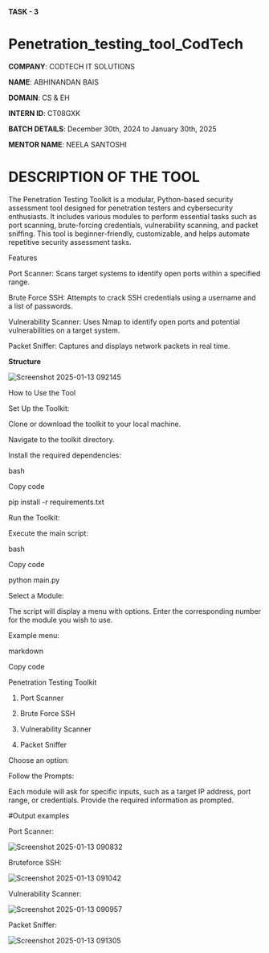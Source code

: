 **TASK - 3**

# Penetration_testing_tool_CodTech

**COMPANY**: CODTECH IT SOLUTIONS

**NAME**: ABHINANDAN BAIS

**DOMAIN**: CS & EH

**INTERN ID**: CT08GXK

**BATCH DETAILS**: December 30th, 2024 to January 30th, 2025

**MENTOR NAME**: NEELA SANTOSHI

# DESCRIPTION OF THE TOOL

The Penetration Testing Toolkit is a modular, Python-based security assessment tool designed for penetration testers and cybersecurity enthusiasts. It includes various modules to perform essential tasks such as port scanning, brute-forcing credentials, vulnerability scanning, and packet sniffing. This tool is beginner-friendly, customizable, and helps automate repetitive security assessment tasks.

Features

Port Scanner: Scans target systems to identify open ports within a specified range.

Brute Force SSH: Attempts to crack SSH credentials using a username and a list of passwords.

Vulnerability Scanner: Uses Nmap to identify open ports and potential vulnerabilities on a target system.

Packet Sniffer: Captures and displays network packets in real time.

**Structure**

![Screenshot 2025-01-13 092145](https://github.com/user-attachments/assets/4e8bde4c-dfb9-4d98-8c8f-3cbe4335dc50)


How to Use the Tool

Set Up the Toolkit:



Clone or download the toolkit to your local machine.

Navigate to the toolkit directory.

Install the required dependencies:

bash

Copy code

pip install -r requirements.txt

Run the Toolkit:



Execute the main script:

bash

Copy code

python main.py

Select a Module:



The script will display a menu with options. Enter the corresponding number for the module you wish to use.

Example menu:

markdown

Copy code

Penetration Testing Toolkit

1. Port Scanner

2. Brute Force SSH

3. Vulnerability Scanner

4. Packet Sniffer

Choose an option: 

Follow the Prompts:



Each module will ask for specific inputs, such as a target IP address, port range, or credentials. Provide the required information as prompted.

#Output examples

Port Scanner:

![Screenshot 2025-01-13 090832](https://github.com/user-attachments/assets/8b655f34-e9a0-44d3-acfe-ba653702fb30)

Bruteforce SSH:

![Screenshot 2025-01-13 091042](https://github.com/user-attachments/assets/05f15579-1bc8-4ffe-8756-c8a422dc491d)

Vulnerability Scanner:

![Screenshot 2025-01-13 090957](https://github.com/user-attachments/assets/4d3d1d2c-7528-48ff-b095-f391ac8f7ce7)

Packet Sniffer:

![Screenshot 2025-01-13 091305](https://github.com/user-attachments/assets/f952493d-6f05-49b8-bd75-906c340a0404)

